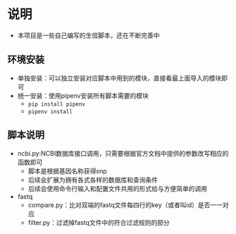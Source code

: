 # 说明

* 本项目是一些自己编写的生信脚本，还在不断完善中

## 环境安装

* 单独安装：可以独立安装对应脚本中用到的模块，直接看最上面导入的模块即可
* 统一安装：使用pipenv安装所有脚本需要的模块
    * `pip install pipenv`
    * `pipenv install`

## 脚本说明

* ncbi.py:NCBI数据库接口调用，只需要根据官方文档中提供的参数改写相应的函数即可
    * 脚本是根据基因名称获得snp
    * 后续会扩展为拥有各式各样的数据库和查询条件
    * 后续会使用命令行输入和配置文件共用的形式给与方便简单的调用
* fastq
    * compare.py：比对双端的fastq文件每四行的key（或者叫id）是否一一对应
    * filter.py：过滤掉fastq文件中的符合过滤规则的部分